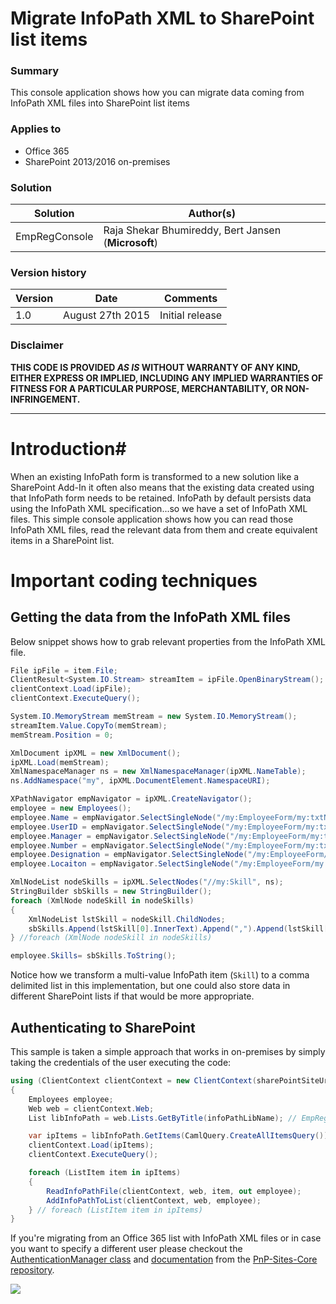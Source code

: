# Migrate InfoPath XML to SharePoint list items #

### Summary ###
This console application shows how you can migrate data coming from InfoPath XML files into SharePoint list items

### Applies to ###
-  Office 365
-  SharePoint 2013/2016 on-premises


### Solution ###
Solution | Author(s)
---------|----------
EmpRegConsole | Raja Shekar Bhumireddy, Bert Jansen (**Microsoft**)

### Version history ###
Version  | Date | Comments
---------| -----| --------
1.0  | August 27th 2015 | Initial release

### Disclaimer ###
**THIS CODE IS PROVIDED *AS IS* WITHOUT WARRANTY OF ANY KIND, EITHER EXPRESS OR IMPLIED, INCLUDING ANY IMPLIED WARRANTIES OF FITNESS FOR A PARTICULAR PURPOSE, MERCHANTABILITY, OR NON-INFRINGEMENT.**


----------

# Introduction#
When an existing InfoPath form is transformed to a new solution like a SharePoint Add-In it often also means that the existing data created using that InfoPath form needs to be retained. InfoPath by default persists data using the InfoPath XML specification...so we have a set of InfoPath XML files. This simple console application shows how you can read those InfoPath XML files, read the relevant data from them and create equivalent items in a SharePoint list.

# Important coding techniques #
## Getting the data from the InfoPath XML files ##
Below snippet shows how to grab relevant properties from the InfoPath XML file.

```C#
File ipFile = item.File;
ClientResult<System.IO.Stream> streamItem = ipFile.OpenBinaryStream();
clientContext.Load(ipFile);
clientContext.ExecuteQuery();

System.IO.MemoryStream memStream = new System.IO.MemoryStream();
streamItem.Value.CopyTo(memStream);
memStream.Position = 0;

XmlDocument ipXML = new XmlDocument();            
ipXML.Load(memStream);
XmlNamespaceManager ns = new XmlNamespaceManager(ipXML.NameTable);           
ns.AddNamespace("my", ipXML.DocumentElement.NamespaceURI);

XPathNavigator empNavigator = ipXML.CreateNavigator();
employee = new Employees(); 
employee.Name = empNavigator.SelectSingleNode("/my:EmployeeForm/my:txtName", ns).Value;
employee.UserID = empNavigator.SelectSingleNode("/my:EmployeeForm/my:txtUserID", ns).Value;
employee.Manager = empNavigator.SelectSingleNode("/my:EmployeeForm/my:txtManager", ns).Value;
employee.Number = empNavigator.SelectSingleNode("/my:EmployeeForm/my:txtEmpNumber", ns).Value;
employee.Designation = empNavigator.SelectSingleNode("/my:EmployeeForm/my:ddlDesignation", ns).Value;
employee.Locaiton = empNavigator.SelectSingleNode("/my:EmployeeForm/my:ddlCity", ns).Value;

XmlNodeList nodeSkills = ipXML.SelectNodes("//my:Skill", ns);
StringBuilder sbSkills = new StringBuilder();
foreach (XmlNode nodeSkill in nodeSkills)
{
    XmlNodeList lstSkill = nodeSkill.ChildNodes;
    sbSkills.Append(lstSkill[0].InnerText).Append(",").Append(lstSkill[1].InnerText).Append(";");
} //foreach (XmlNode nodeSkill in nodeSkills)

employee.Skills= sbSkills.ToString();
```

Notice how we transform a multi-value InfoPath item (```Skill```) to a comma delimited list in this implementation, but one could also store data in different SharePoint lists if that would be more appropriate.

## Authenticating to SharePoint ##
This sample is taken a simple approach that works in on-premises by simply taking the credentials of the user executing the code:

```C#
using (ClientContext clientContext = new ClientContext(sharePointSiteUrl))
{
    Employees employee;
    Web web = clientContext.Web;
    List libInfoPath = web.Lists.GetByTitle(infoPathLibName); // EmpRegLib

    var ipItems = libInfoPath.GetItems(CamlQuery.CreateAllItemsQuery());
    clientContext.Load(ipItems);
    clientContext.ExecuteQuery();

    foreach (ListItem item in ipItems)
    {                                               
        ReadInfoPathFile(clientContext, web, item, out employee);
        AddInfoPathToList(clientContext, web, employee);
    } // foreach (ListItem item in ipItems)
}
```

If you're migrating from an Office 365 list with InfoPath XML files or in case you want to specify a different user please checkout the [AuthenticationManager class](https://github.com/OfficeDev/PnP-Sites-Core/blob/dev/Core/OfficeDevPnP.Core/AuthenticationManager.cs) and [documentation](https://github.com/OfficeDev/PnP-Sites-Core/blob/dev/Core/README.md#authenticationmanagercs) from the [PnP-Sites-Core repository](https://github.com/OfficeDev/PnP-Sites-Core/tree/dev).

<img src="https://telemetry.sharepointpnp.com/pnp-transformation/infopath/migration/empregconsole" /> 